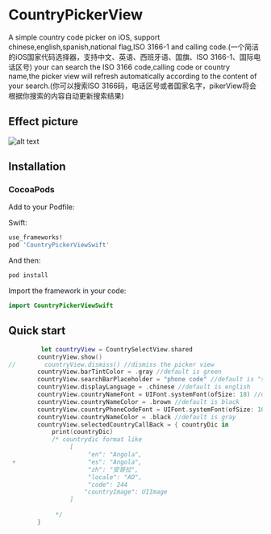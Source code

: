 # CountryPickerView
 
 A simple country code picker on iOS, support chinese,english,spanish,national flag,ISO 3166-1 and calling code.(一个简洁的iOS国家代码选择器，支持中文、英语、西班牙语、国旗、ISO 3166-1、国际电话区号)
 your can search the ISO 3166 code,calling code or country name,the picker view will refresh automatically according to the content of your search.(你可以搜索ISO 3166码，电话区号或者国家名字，pikerView将会根据你搜索的内容自动更新搜索结果)

## Effect picture
![alt text](https://github.com/CrystalMarch/CountryPickerView/blob/master/demo.gif)

## Installation

### CocoaPods

Add to your Podfile:

Swift:
```ruby
use_frameworks!
pod 'CountryPickerViewSwift'
```
And then:
```ruby
pod install
```

Import the framework in your code:
```swift
import CountryPickerViewSwift
```

## Quick start 
```swift
         let countryView = CountrySelectView.shared
        countryView.show()
//        countryView.dismiss() //dismiss the picker view
        countryView.barTintColor = .gray //default is green
        countryView.searchBarPlaceholder = "phone code" //default is "search"
        countryView.displayLanguage = .chinese //default is english
        countryView.countryNameFont = UIFont.systemFont(ofSize: 18) //default is  UIFont.systemFont(ofSize: 17)
        countryView.countryNameColor = .brown //default is black
        countryView.countryPhoneCodeFont = UIFont.systemFont(ofSize: 10)//default is  UIFont.systemFont(ofSize: 14)
        countryView.countryNameColor = .black //default is gray
        countryView.selectedCountryCallBack = { countryDic in
            print(countryDic)
            /* countrydic format like
                 [
                      "en": "Angola",
 +                    "es": "Angola",
                      "zh": "安哥拉",
                      "locale": "AO",
                      "code": 244
                     "countryImage": UIImage
                 ]
             
             */
        }
```

